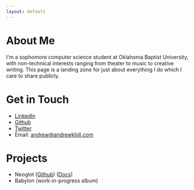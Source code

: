 ```yaml
---
layout: default
---
```


# About Me
I'm a sophomore computer science student at Oklahoma Baptist University, with
non-technical interests ranging from theater to music to creative writing. This
page is a landing zone for just about everything I do which I care to share
publicly. 

# Get in Touch
  * [LinkedIn](http://www.linkedin.com/in/andrew-hill-92b152162/)
  * [Github](http://github.com/astroengisci)
  * [Twitter](http://twitter.com/astroengisci)
  * Email: andrew@andrewkhill.com
  
# Projects
  * Neoglot ([Github](http://github.com/astroengisci/neoglot)) 
    ([Docs](http://andrewkhill.com/neoglot))
  * Babylon (work-in-progress album)
